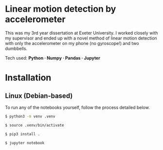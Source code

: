 # Linear motion detection by accelerometer

This was my 3rd year dissertation at Exeter University. I worked closely with my supervisor and ended up with a novel method of
linear motion detection with only the accelerometer on my phone (no gyroscope!) and two dumbbells.

Tech used: **Python · Numpy · Pandas · Jupyter**

# Installation

## Linux (Debian-based)

To run any of the notebooks yourself, follow the process detailed below.

```bash
$ python3 -m venv .venv

$ source .venv/bin/activate

$ pip3 install .

$ jupyter notebook
```
